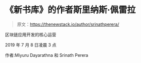 # 《新书库》的作者斯里纳斯·佩雷拉

> 原文：<https://thenewstack.io/author/srinathperera/>

区块链应用开发的核心运营

2019 年 7 月 8 日凌晨 3 点

作者:Miyuru Dayarathna 和 Srinath Perera